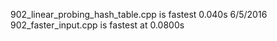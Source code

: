 902_linear_probing_hash_table.cpp is fastest 0.040s 6/5/2016
902_faster_input.cpp is fastest at 0.0800s
